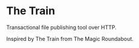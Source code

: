 # The Train

Transactional file publishing tool over HTTP.

Inspired by The Train from The Magic Roundabout.
